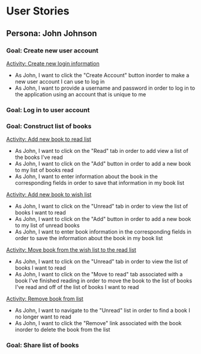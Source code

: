 # User Stories

## Persona: John Johnson


### Goal: Create new user account
<u>Activity: Create new login information</u>
* As John, I want to click the "Create Account" button inorder to make a new user account I can use to log in
* As John, I want to provide a username and password in order to log in to the application using an account that is unique to me

### Goal: Log in to user account


### Goal: Construct list of books
<u>Activity: Add new book to read list</u>
* As John, I want to click on the "Read" tab in order to add view a list of the books I've read
* As John, I want to click on the "Add" button in order to add a new book to my list of books read
* As John, I want to enter information about the book in the corresponding fields in order to save that information in my book list

<u>Activity: Add new book to wish list</u>
* As John, I want to click on the "Unread" tab in order to view the list of books I want to read
* As John, I want to click on the "Add" button in order to add a new book to my list of unread books
* As John, I want to enter book information in the corresponding fields in order to save the information about the book in my book list

<u>Activity: Move book from the wish list to the read list</u>
* As John, I want to click on the "Unread" tab in order to view the list of books I want to read
* As John, I want to click on the "Move to read" tab associated with a book I've finished reading in order to move the book to the list of books I've read and off of the list of books I want to read

<u>Activity: Remove book from list</u>
* As John, I want to navigate to the "Unread" list in order to find a book I no longer want to read
* As John, I want to click the "Remove" link associated with the book inorder to delete the book from the list

### Goal: Share list of books
